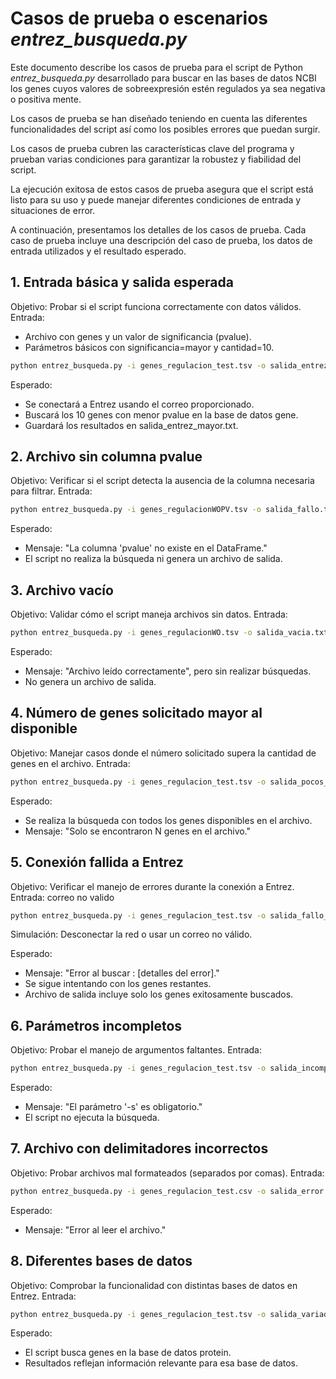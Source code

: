 # Casos de prueba o escenarios *entrez_busqueda.py*
Este documento describe los casos de prueba para el script de Python *entrez_busqueda.py* desarrollado para buscar en las bases de datos NCBI los genes cuyos valores de sobreexpresión estén regulados ya sea negativa o positiva mente.

Los casos de prueba se han diseñado teniendo en cuenta las diferentes funcionalidades del script así como los posibles errores que puedan surgir.

Los casos de prueba cubren las características clave del programa y prueban varias condiciones para garantizar la robustez y fiabilidad del script.

La ejecución exitosa de estos casos de prueba asegura que el script está listo para su uso y puede manejar diferentes condiciones de entrada y situaciones de error.

A continuación, presentamos los detalles de los casos de prueba. Cada caso de prueba incluye una descripción del caso de prueba, los datos de entrada utilizados y el resultado esperado.


## 1. Entrada básica y salida esperada
Objetivo: Probar si el script funciona correctamente con datos válidos.
Entrada:
- Archivo con genes y un valor de significancia (pvalue).
- Parámetros básicos con significancia=mayor y cantidad=10.
```bash
python entrez_busqueda.py -i genes_regulacion_test.tsv -o salida_entrez.txt -c 10 -s mayor -e ednakrz@lcg.unam.mx -d gene
```
Esperado:

- Se conectará a Entrez usando el correo proporcionado.
- Buscará los 10 genes con menor pvalue en la base de datos gene.
- Guardará los resultados en salida_entrez_mayor.txt.

## 2. Archivo sin columna pvalue
Objetivo: Verificar si el script detecta la ausencia de la columna necesaria para filtrar.
Entrada:

```bash
python entrez_busqueda.py -i genes_regulacionWOPV.tsv -o salida_fallo.txt -c 5 -s menor -e ednakrz@lcg.unam.mx -d gene
```
Esperado:

- Mensaje: "La columna 'pvalue' no existe en el DataFrame."
- El script no realiza la búsqueda ni genera un archivo de salida.

## 3. Archivo vacío
Objetivo: Validar cómo el script maneja archivos sin datos.
Entrada:

```bash
python entrez_busqueda.py -i genes_regulacionWO.tsv -o salida_vacia.txt -c 10 -s menor -e ednakrz@lcg.unam.mx -d gene
```
Esperado:

- Mensaje: "Archivo leído correctamente", pero sin realizar búsquedas.
- No genera un archivo de salida.

## 4. Número de genes solicitado mayor al disponible
Objetivo: Manejar casos donde el número solicitado supera la cantidad de genes en el archivo.
Entrada:

```bash
python entrez_busqueda.py -i genes_regulacion_test.tsv -o salida_pocos_genes.txt -c 100 -s mayor -e ednakrz@lcg.unam.mx -d gene
```
Esperado:

- Se realiza la búsqueda con todos los genes disponibles en el archivo.
- Mensaje: "Solo se encontraron N genes en el archivo."

## 5. Conexión fallida a Entrez
Objetivo: Verificar el manejo de errores durante la conexión a Entrez.
Entrada: correo no valido 

```bash
python entrez_busqueda.py -i genes_regulacion_test.tsv -o salida_fallo_entrez.txt -c 5 -s menor -e prueba@example.com -d gene
```
Simulación:
Desconectar la red o usar un correo no válido.

Esperado:

- Mensaje: "Error al buscar <gene>: [detalles del error]."
- Se sigue intentando con los genes restantes.
- Archivo de salida incluye solo los genes exitosamente buscados.

## 6. Parámetros incompletos
Objetivo: Probar el manejo de argumentos faltantes.
Entrada:

```bash
python entrez_busqueda.py -i genes_regulacion_test.tsv -o salida_incompleta.txt -c 10
```
Esperado:

- Mensaje: "El parámetro '-s' es obligatorio."
- El script no ejecuta la búsqueda.


## 7. Archivo con delimitadores incorrectos
Objetivo: Probar archivos mal formateados (separados por comas).
Entrada:

```bash
python entrez_busqueda.py -i genes_regulacion_test.csv -o salida_error.txt -c 5 -s menor -e ednakrz@lcg.unam.mx -d gene
```
Esperado:

- Mensaje: "Error al leer el archivo."

## 8. Diferentes bases de datos
Objetivo: Comprobar la funcionalidad con distintas bases de datos en Entrez.
Entrada:

```bash
python entrez_busqueda.py -i genes_regulacion_test.tsv -o salida_variada.txt -c 5 -s menor -e ednakrz@lcg.unam.mx -d protein
```
Esperado:

- El script busca genes en la base de datos protein.
- Resultados reflejan información relevante para esa base de datos.
